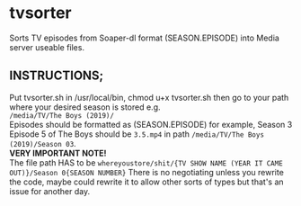 # tvsorter
Sorts TV episodes from Soaper-dl format (SEASON.EPISODE) into Media server useable files.

## INSTRUCTIONS;
Put tvsorter.sh in /usr/local/bin, chmod u+x tvsorter.sh then go to your path where your desired season is stored e.g.
<br>``/media/TV/The Boys (2019)/``
<br>Episodes should be formatted as (SEASON.EPISODE) for example, Season 3 Episode 5 of The Boys should be ``3.5.mp4`` in path ``/media/TV/The Boys (2019)/Season 03``.
<br>**VERY IMPORTANT NOTE!**
<br>The file path HAS to be ``whereyoustore/shit/{TV SHOW NAME (YEAR IT CAME OUT)}/Season 0{SEASON NUMBER}`` There is no negotiating unless you rewrite the code, maybe could rewrite it to allow other sorts of types but that's an issue for another day.
